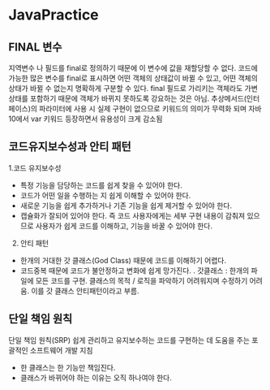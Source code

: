 # JavaPractice

## FINAL 변수
지역변수 나 필드를 final로 정의하기 때문에 이 변수에 값을 재할당할 수 없다.
코드에 가능한 많은 변수를 final로 표시하면 어떤 객체의 상태값이 바뀔 수 있고, 어떤 객체의 상태가 바뀔 수 없는지 명확하게 구분할 수 있다.
final 필드로 가리키는 객체라도 가변 상태를 포함하기 때문에 객체가 바뀌지 못하도록 강요하는 것은 아님.
추상메서드(인터페이스)의 파라미터에 사용 시 실제 구현이 없으므로 키워드의 의미가 무력화 되며 자바10에서 var 키워드 등장하면서 유용성이 크게 감소됨

## 코드유지보수성과 안티 패턴
1.코드 유지보수성
- 특정 기능을 담당하는 코드를 쉽게 찾을 수 있어야 한다.
- 코드가 어떤 일을 수행하는 지 쉽게 이해할 수 있어야 한다.
- 새로운 기능을 쉽게 추가하거나 기존 기능을 쉽게 제거할 수 있어야 한다.
- 캡슐화가 잘되어 있어야 한다. 즉 코드 사용자에게는 세부 구현 내용이 감춰져 있으므로 사용자가 쉽게 코드를 이해하고, 기능을 바꿀 수 있어야 한다.

2. 안티 패턴
- 한개의 거대한 갓 클래스(God Class) 때문에 코드를 이해하기 어렵다.
- 코드중복 때문에 코드가 불안정하고 변화에 쉽게 망가진다.
. 갓클래스 : 한개의 파일에 모든 코드를 구현. 클래스의 목적 / 로직을 파악하기 어려워지며 수정하기 어려움. 이를 갓 클래스 안티패턴이라고 부름.

## 단일 책임 원칙
단일 책임 원칙(SRP) 쉽게 관리하고 유지보수하는 코드를 구현하는 데 도움을 주는 포괄적인 소프트웨어 개발 지침
- 한 클래스는 한 기능만 책임진다.
- 클래스가 바뀌어야 하는 이유는 오직 하나여야 한다.



